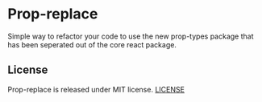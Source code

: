 # Prop-replace

Simple way to refactor your code to use the new prop-types package that has been seperated out of the core react package.





## License
Prop-replace is released under MIT license.
[LICENSE](LICENSE)
